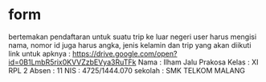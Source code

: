# form
bertemakan pendaftaran untuk suatu trip ke luar negeri
user harus mengisi nama, nomor id juga harus angka, jenis kelamin dan trip yang akan diikuti
link untuk apknya : https://drive.google.com/open?id=0B1LmbR5rix0KVVZzbEVya3RuTFk
Nama  : Ilham Jalu Prakosa
Kelas : XI RPL 2
Absen : 11
NIS   : 4725/1444.070
sekolah : SMK TELKOM MALANG
